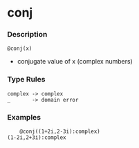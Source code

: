 # conj

### Description

`@conj(x)`

- conjugate value of x (complex numbers)

### Type Rules

```no-highlight
complex -> complex
_       -> domain error
```

### Examples

```no-highlight
    @conj((1+2i,2-3i):complex)
(1-2i,2+3i):complex
```

